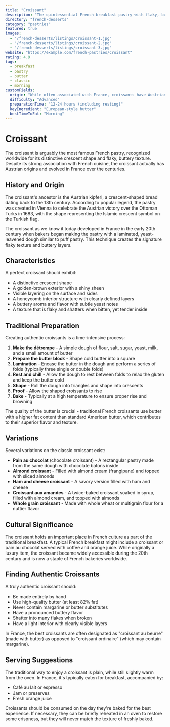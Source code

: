 ```yaml
---
title: "Croissant"
description: "The quintessential French breakfast pastry with flaky, buttery layers and a distinctive crescent shape."
directory: "french-desserts"
category: "pastries"
featured: true
images: 
  - "/french-desserts/listings/croissant-1.jpg"
  - "/french-desserts/listings/croissant-2.jpg"
  - "/french-desserts/listings/croissant-3.jpg"
website: "https://example.com/french-pastries/croissant"
rating: 4.9
tags:
  - breakfast
  - pastry
  - butter
  - classic
  - morning
customFields:
  origin: "While often associated with France, croissants have Austrian origins"
  difficulty: "Advanced"
  preparationTime: "12-24 hours (including resting)"
  keyIngredient: "European-style butter"
  bestTimeToEat: "Morning"
---
```


# Croissant

The croissant is arguably the most famous French pastry, recognized worldwide for its distinctive crescent shape and flaky, buttery texture. Despite its strong association with French cuisine, the croissant actually has Austrian origins and evolved in France over the centuries.

## History and Origin

The croissant's ancestor is the Austrian kipferl, a crescent-shaped bread dating back to the 13th century. According to popular legend, the pastry was created in Vienna to celebrate the Austrian victory over the Ottoman Turks in 1683, with the shape representing the Islamic crescent symbol on the Turkish flag.

The croissant as we know it today developed in France in the early 20th century when bakers began making the pastry with a laminated, yeast-leavened dough similar to puff pastry. This technique creates the signature flaky texture and buttery layers.

## Characteristics

A perfect croissant should exhibit:

- A distinctive crescent shape
- A golden-brown exterior with a shiny sheen
- Visible layering on the surface and sides
- A honeycomb interior structure with clearly defined layers
- A buttery aroma and flavor with subtle yeast notes
- A texture that is flaky and shatters when bitten, yet tender inside

## Traditional Preparation

Creating authentic croissants is a time-intensive process:

1. **Make the détrempe** - A simple dough of flour, salt, sugar, yeast, milk, and a small amount of butter
2. **Prepare the butter block** - Shape cold butter into a square
3. **Lamination** - Encase the butter in the dough and perform a series of folds (typically three single or double folds)
4. **Rest and chill** - Allow the dough to rest between folds to relax the gluten and keep the butter cold
5. **Shape** - Roll the dough into triangles and shape into crescents
6. **Proof** - Allow the shaped croissants to rise
7. **Bake** - Typically at a high temperature to ensure proper rise and browning

The quality of the butter is crucial - traditional French croissants use butter with a higher fat content than standard American butter, which contributes to their superior flavor and texture.

## Variations

Several variations on the classic croissant exist:

- **Pain au chocolat** (chocolate croissant) - A rectangular pastry made from the same dough with chocolate batons inside
- **Almond croissant** - Filled with almond cream (frangipane) and topped with sliced almonds
- **Ham and cheese croissant** - A savory version filled with ham and cheese
- **Croissant aux amandes** - A twice-baked croissant soaked in syrup, filled with almond cream, and topped with almonds
- **Whole grain croissant** - Made with whole wheat or multigrain flour for a nuttier flavor

## Cultural Significance

The croissant holds an important place in French culture as part of the traditional breakfast. A typical French breakfast might include a croissant or pain au chocolat served with coffee and orange juice. While originally a luxury item, the croissant became widely accessible during the 20th century and is now a staple of French bakeries worldwide.

## Finding Authentic Croissants

A truly authentic croissant should:

- Be made entirely by hand
- Use high-quality butter (at least 82% fat)
- Never contain margarine or butter substitutes
- Have a pronounced buttery flavor
- Shatter into many flakes when broken
- Have a light interior with clearly visible layers

In France, the best croissants are often designated as "croissant au beurre" (made with butter) as opposed to "croissant ordinaire" (which may contain margarine).

## Serving Suggestions

The traditional way to enjoy a croissant is plain, while still slightly warm from the oven. In France, it's typically eaten for breakfast, accompanied by:

- Café au lait or espresso
- Jam or preserves
- Fresh orange juice

Croissants should be consumed on the day they're baked for the best experience. If necessary, they can be briefly reheated in an oven to restore some crispness, but they will never match the texture of freshly baked.